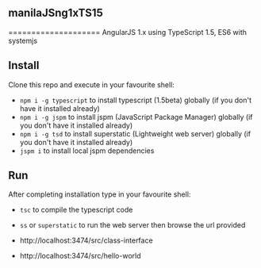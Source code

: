 ## manilaJSng1xTS15
====================
AngularJS 1.x using TypeScript 1.5, ES6 with systemjs

## Install

Clone this repo and execute in your favourite shell:
* `npm i -g typescript` to install typescript (1.5beta) globally (if you don't have it installed already)
* `npm i -g jspm` to install jspm (JavaScript Package Manager) globally (if you don't have it installed already)
* `npm i -g tsd` to install superstatic (Lightweight web server) globally (if you don't have it installed already)
* `jspm i` to install local jspm dependencies

## Run

After completing installation type in your favourite shell:

* `tsc` to compile the typescript code
* `ss` or `superstatic`  to run the web server then browse the url provided

* http://localhost:3474/src/class-interface 
* http://localhost:3474/src/hello-world


